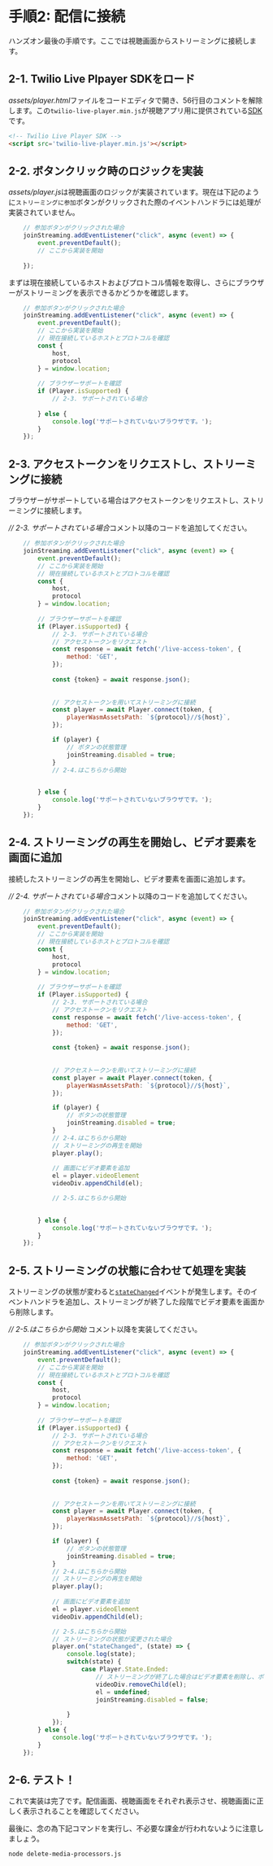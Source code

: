 # 手順2: 配信に接続

ハンズオン最後の手順です。ここでは視聴画面からストリーミングに接続します。


## 2-1. Twilio Live Plpayer SDKをロード

*assets/player.html*ファイルをコードエディタで開き、56行目のコメントを解除します。この`twilio-live-player.min.js`が視聴アプリ用に提供されている[SDK](https://www.twilio.com/docs/live/javascript-player-sdk-overview)です。

```html
<!-- Twilio Live Player SDK -->
<script src='twilio-live-player.min.js'></script>
```

## 2-2. ボタンクリック時のロジックを実装

*assets/player.js*は視聴画面のロジックが実装されています。現在は下記のように`ストリーミングに参加`ボタンがクリックされた際のイベントハンドラには処理が実装されていません。

```js
    // 参加ボタンがクリックされた場合
    joinStreaming.addEventListener("click", async (event) => {
        event.preventDefault();
        // ここから実装を開始
        
    });
```

まずは現在接続しているホストおよびプロトコル情報を取得し、さらにブラウザーがストリーミングを表示できるかどうかを確認します。

```js
    // 参加ボタンがクリックされた場合
    joinStreaming.addEventListener("click", async (event) => {
        event.preventDefault();
        // ここから実装を開始
        // 現在接続しているホストとプロトコルを確認
        const {
            host,
            protocol
        } = window.location;
        
        // ブラウザーサポートを確認
        if (Player.isSupported) {
            // 2-3. サポートされている場合
    
        } else {
            console.log('サポートされていないブラウザです。');
        }
    });
```

## 2-3. アクセストークンをリクエストし、ストリーミングに接続

ブラウザーがサポートしている場合はアクセストークンをリクエストし、ストリーミングに接続します。

*// 2-3. サポートされている場合*コメント以降のコードを追加してください。

```js
    // 参加ボタンがクリックされた場合
    joinStreaming.addEventListener("click", async (event) => {
        event.preventDefault();
        // ここから実装を開始
        // 現在接続しているホストとプロトコルを確認
        const {
            host,
            protocol
        } = window.location;
        
        // ブラウザーサポートを確認
        if (Player.isSupported) {
            // 2-3. サポートされている場合
            // アクセストークンをリクエスト
            const response = await fetch('/live-access-token', {
                method: 'GET',
            });
    
            const {token} = await response.json();
    
            
            // アクセストークンを用いてストリーミングに接続
            const player = await Player.connect(token, {
                playerWasmAssetsPath: `${protocol}//${host}`,
            });

            if (player) {
                // ボタンの状態管理
                joinStreaming.disabled = true;
            }
            // 2-4.はこちらから開始

    
        } else {
            console.log('サポートされていないブラウザです。');
        }
    });
```

## 2-4. ストリーミングの再生を開始し、ビデオ要素を画面に追加

接続したストリーミングの再生を開始し、ビデオ要素を画面に追加します。

*// 2-4. サポートされている場合*コメント以降のコードを追加してください。

```js
    // 参加ボタンがクリックされた場合
    joinStreaming.addEventListener("click", async (event) => {
        event.preventDefault();
        // ここから実装を開始
        // 現在接続しているホストとプロトコルを確認
        const {
            host,
            protocol
        } = window.location;
        
        // ブラウザーサポートを確認
        if (Player.isSupported) {
            // 2-3. サポートされている場合
            // アクセストークンをリクエスト
            const response = await fetch('/live-access-token', {
                method: 'GET',
            });
    
            const {token} = await response.json();
    
            
            // アクセストークンを用いてストリーミングに接続
            const player = await Player.connect(token, {
                playerWasmAssetsPath: `${protocol}//${host}`,
            });

            if (player) {
                // ボタンの状態管理
                joinStreaming.disabled = true;
            }
            // 2-4.はこちらから開始
            // ストリーミングの再生を開始
            player.play();
    
            // 画面にビデオ要素を追加
            el = player.videoElement
            videoDiv.appendChild(el);

            // 2-5.はこちらから開始

    
        } else {
            console.log('サポートされていないブラウザです。');
        }
    });
```

## 2-5. ストリーミングの状態に合わせて処理を実装

ストリーミングの状態が変わると[`stateChanged`]()イベントが発生します。そのイベントハンドラを追加し、ストリーミングが終了した段階でビデオ要素を画面から削除します。

*// 2-5.はこちらから開始* コメント以降を実装してください。

```js
    // 参加ボタンがクリックされた場合
    joinStreaming.addEventListener("click", async (event) => {
        event.preventDefault();
        // ここから実装を開始
        // 現在接続しているホストとプロトコルを確認
        const {
            host,
            protocol
        } = window.location;
        
        // ブラウザーサポートを確認
        if (Player.isSupported) {
            // 2-3. サポートされている場合
            // アクセストークンをリクエスト
            const response = await fetch('/live-access-token', {
                method: 'GET',
            });
    
            const {token} = await response.json();
    
            
            // アクセストークンを用いてストリーミングに接続
            const player = await Player.connect(token, {
                playerWasmAssetsPath: `${protocol}//${host}`,
            });

            if (player) {
                // ボタンの状態管理
                joinStreaming.disabled = true;
            }
            // 2-4.はこちらから開始
            // ストリーミングの再生を開始
            player.play();
    
            // 画面にビデオ要素を追加
            el = player.videoElement
            videoDiv.appendChild(el);

            // 2-5.はこちらから開始
            // ストリーミングの状態が変更された場合
            player.on("stateChanged", (state) => {
                console.log(state);
                switch(state) {
                    case Player.State.Ended:
                        // ストリーミングが終了した場合はビデオ要素を削除し、ボタンの状態を変更する
                        videoDiv.removeChild(el);
                        el = undefined;
                        joinStreaming.disabled = false;
                        
                }
            });
        } else {
            console.log('サポートされていないブラウザです。');
        }
    });
```

## 2-6. テスト！

これで実装は完了です。配信画面、視聴画面をそれぞれ表示させ、視聴画面に正しく表示されることを確認してください。

最後に、念の為下記コマンドを実行し、不必要な課金が行われないように注意しましょう。


```bash
node delete-media-processors.js
```
